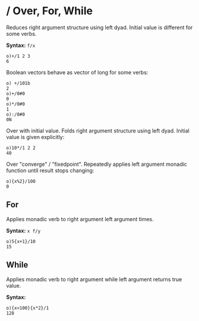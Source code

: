 # / Over, For, While

Reduces right argument structure using left dyad. Initial value is different for some verbs.

**Syntax:** ```f/x```

```o
o)+/1 2 3
6
```

Boolean vectors behave as vector of long for some verbs:

```o
o) +/101b
2
o)+/0#0
0
o)*/0#0
1
o):/0#0
0N
```

Over with initial value. Folds right argument structure using left dyad. Initial value is given explicitly:

```o
o)10*/1 2 2
40
```

Over "converge" / "fixedpoint". Repeatedly applies left argument monadic function until result stops changing:

```o
o){x%2}/100
0
```

## For

Applies monadic verb to right argument left argument times.

**Syntax:** ```x f/y```

```o
o)5{x+1}/10
15
```

## While

Applies monadic verb to right argument while left argument returns true value.

**Syntax:**

```o
o){x<100}{x*2}/1
128
```
